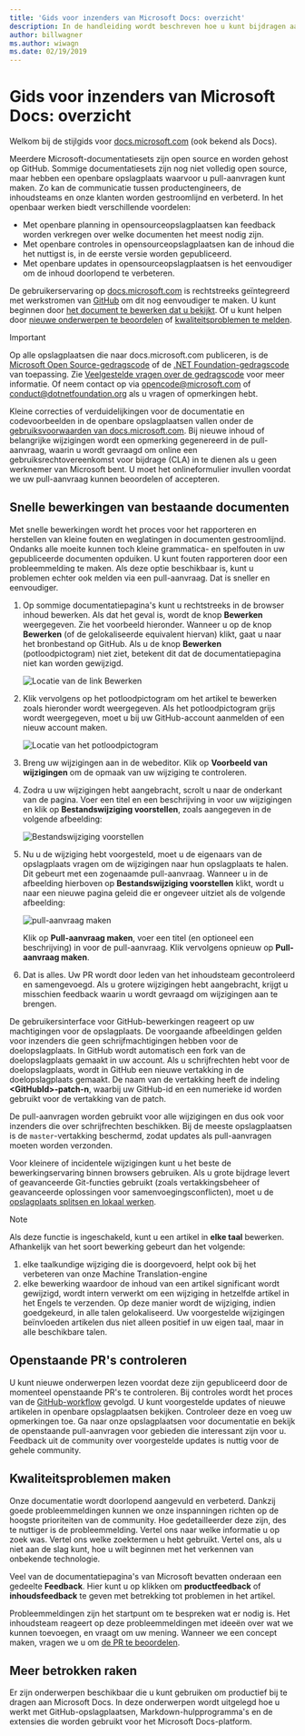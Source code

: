 ```yaml
---
title: 'Gids voor inzenders van Microsoft Docs: overzicht'
description: In de handleiding wordt beschreven hoe u kunt bijdragen aan de Microsoft-documentatiesite docs.microsoft.com.
author: billwagner
ms.author: wiwagn
ms.date: 02/19/2019
---
```


# <a name="microsoft-docs-contributor-guide-overview"></a>Gids voor inzenders van Microsoft Docs: overzicht

Welkom bij de stijlgids voor [docs.microsoft.com](https://docs.microsoft.com) (ook bekend als Docs).

Meerdere Microsoft-documentatiesets zijn open source en worden gehost op GitHub. Sommige documentatiesets zijn nog niet volledig open source, maar hebben een openbare opslagplaats waarvoor u pull-aanvragen kunt maken. Zo kan de communicatie tussen productengineers, de inhoudsteams en onze klanten worden gestroomlijnd en verbeterd. In het openbaar werken biedt verschillende voordelen:

- Met openbare planning in opensourceopslagplaatsen kan feedback worden verkregen over welke documenten het meest nodig zijn.
- Met openbare controles in opensourceopslagplaatsen kan de inhoud die het nuttigst is, in de eerste versie worden gepubliceerd.
- Met openbare updates in opensourceopslagplaatsen is het eenvoudiger om de inhoud doorlopend te verbeteren.

De gebruikerservaring op [docs.microsoft.com](https://docs.microsoft.com) is rechtstreeks geïntegreerd met werkstromen van [GitHub](https://github.com) om dit nog eenvoudiger te maken. U kunt beginnen door [het document te bewerken dat u bekijkt](#quick-edits-to-existing-documents). Of u kunt helpen door [nieuwe onderwerpen te beoordelen](#review-open-prs) of [kwaliteitsproblemen te melden](#create-quality-issues).

> [!IMPORTANT]
> Op alle opslagplaatsen die naar docs.microsoft.com publiceren, is de [Microsoft Open Source-gedragscode](https://opensource.microsoft.com/codeofconduct/) of de [.NET Foundation-gedragscode](https://dotnetfoundation.org/code-of-conduct) van toepassing. Zie [Veelgestelde vragen over de gedragscode](https://opensource.microsoft.com/codeofconduct/faq/) voor meer informatie. Of neem contact op via [opencode@microsoft.com](mailto:opencode@microsoft.com) of [conduct@dotnetfoundation.org](mailto:conduct@dotnetfoundation.org) als u vragen of opmerkingen hebt.<br>
>
> Kleine correcties of verduidelijkingen voor de documentatie en codevoorbeelden in de openbare opslagplaatsen vallen onder de [gebruiksvoorwaarden van docs.microsoft.com](https://docs.microsoft.com/legal/termsofuse). Bij nieuwe inhoud of belangrijke wijzigingen wordt een opmerking gegenereerd in de pull-aanvraag, waarin u wordt gevraagd om online een gebruiksrechtovereenkomst voor bijdrage (CLA) in te dienen als u geen werknemer van Microsoft bent. U moet het onlineformulier invullen voordat we uw pull-aanvraag kunnen beoordelen of accepteren.

## <a name="quick-edits-to-existing-documents"></a>Snelle bewerkingen van bestaande documenten

Met snelle bewerkingen wordt het proces voor het rapporteren en herstellen van kleine fouten en weglatingen in documenten gestroomlijnd. Ondanks alle moeite kunnen toch kleine grammatica- en spelfouten in uw gepubliceerde documenten opduiken. U kunt fouten rapporteren door een probleemmelding te maken. Als deze optie beschikbaar is, kunt u problemen echter ook melden via een pull-aanvraag. Dat is sneller en eenvoudiger.

1. Op sommige documentatiepagina's kunt u rechtstreeks in de browser inhoud bewerken. Als dat het geval is, wordt de knop **Bewerken** weergegeven. Zie het voorbeeld hieronder. Wanneer u op de knop **Bewerken** (of de gelokaliseerde equivalent hiervan) klikt, gaat u naar het bronbestand op GitHub. Als u de knop **Bewerken** (potloodpictogram) niet ziet, betekent dit dat de documentatiepagina niet kan worden gewijzigd.

   ![Locatie van de link Bewerken](./media/index/edit-article.png)

2. Klik vervolgens op het potloodpictogram om het artikel te bewerken zoals hieronder wordt weergegeven. Als het potloodpictogram grijs wordt weergegeven, moet u bij uw GitHub-account aanmelden of een nieuw account maken. 

   ![Locatie van het potloodpictogram](./media/index/edit-icon.png)


3. Breng uw wijzigingen aan in de webeditor. Klik op **Voorbeeld van wijzigingen** om de opmaak van uw wijziging te controleren.

4. Zodra u uw wijzigingen hebt aangebracht, scrolt u naar de onderkant van de pagina. Voer een titel en een beschrijving in voor uw wijzigingen en klik op **Bestandswijziging voorstellen**, zoals aangegeven in de volgende afbeelding:

   ![Bestandswijziging voorstellen](./media/index/submit-pull-request.png)

5. Nu u de wijziging hebt voorgesteld, moet u de eigenaars van de opslagplaats vragen om de wijzigingen naar hun opslagplaats te halen. Dit gebeurt met een zogenaamde pull-aanvraag. Wanneer u in de afbeelding hierboven op **Bestandswijziging voorstellen** klikt, wordt u naar een nieuwe pagina geleid die er ongeveer uitziet als de volgende afbeelding:

   ![pull-aanvraag maken](media/index/create-pull-request.png)

   Klik op **Pull-aanvraag maken**, voer een titel (en optioneel een beschrijving) in voor de pull-aanvraag. Klik vervolgens opnieuw op **Pull-aanvraag maken**.

6. Dat is alles. Uw PR wordt door leden van het inhoudsteam gecontroleerd en samengevoegd. Als u grotere wijzigingen hebt aangebracht, krijgt u misschien feedback waarin u wordt gevraagd om wijzigingen aan te brengen.

De gebruikersinterface voor GitHub-bewerkingen reageert op uw machtigingen voor de opslagplaats. De voorgaande afbeeldingen gelden voor inzenders die geen schrijfmachtigingen hebben voor de doelopslagplaats. In GitHub wordt automatisch een fork van de doelopslagplaats gemaakt in uw account. Als u schrijfrechten hebt voor de doelopslagplaats, wordt in GitHub een nieuwe vertakking in de doelopslagplaats gemaakt. De naam van de vertakking heeft de indeling **\<GitHubId\>-patch-n**, waarbij uw GitHub-id en een numerieke id worden gebruikt voor de vertakking van de patch.

De pull-aanvragen worden gebruikt voor alle wijzigingen en dus ook voor inzenders die over schrijfrechten beschikken. Bij de meeste opslagplaatsen is de `master`-vertakking beschermd, zodat updates als pull-aanvragen moeten worden verzonden.

Voor kleinere of incidentele wijzigingen kunt u het beste de bewerkingservaring binnen browsers gebruiken. Als u grote bijdrage levert of geavanceerde Git-functies gebruikt (zoals vertakkingsbeheer of geavanceerde oplossingen voor samenvoegingsconflicten), moet u de [opslagplaats splitsen en lokaal werken](how-to-write-workflows-major.md).

> [!NOTE]
> Als deze functie is ingeschakeld, kunt u een artikel in **elke taal** bewerken. Afhankelijk van het soort bewerking gebeurt dan het volgende:
> 1. elke taalkundige wijziging die is doorgevoerd, helpt ook bij het verbeteren van onze Machine Translation-engine
> 2. elke bewerking waardoor de inhoud van een artikel significant wordt gewijzigd, wordt intern verwerkt om een wijziging in hetzelfde artikel in het Engels te verzenden. Op deze manier wordt de wijziging, indien goedgekeurd, in alle talen gelokaliseerd.
> Uw voorgestelde wijzigingen beïnvloeden artikelen dus niet alleen positief in uw eigen taal, maar in alle beschikbare talen.

## <a name="review-open-prs"></a>Openstaande PR's controleren

U kunt nieuwe onderwerpen lezen voordat deze zijn gepubliceerd door de momenteel openstaande PR's te controleren. Bij controles wordt het proces van de [GitHub-workflow](https://guides.github.com/introduction/flow/) gevolgd. U kunt voorgestelde updates of nieuwe artikelen in openbare opslagplaatsen bekijken. Controleer deze en voeg uw opmerkingen toe. Ga naar onze opslagplaatsen voor documentatie en bekijk de openstaande pull-aanvragen voor gebieden die interessant zijn voor u. Feedback uit de community over voorgestelde updates is nuttig voor de gehele community.

## <a name="create-quality-issues"></a>Kwaliteitsproblemen maken

Onze documentatie wordt doorlopend aangevuld en verbeterd. Dankzij goede probleemmeldingen kunnen we onze inspanningen richten op de hoogste prioriteiten van de community. Hoe gedetailleerder deze zijn, des te nuttiger is de probleemmelding. Vertel ons naar welke informatie u op zoek was. Vertel ons welke zoektermen u hebt gebruikt. Vertel ons, als u niet aan de slag kunt, hoe u wilt beginnen met het verkennen van onbekende technologie.

Veel van de documentatiepagina's van Microsoft bevatten onderaan een gedeelte **Feedback**. Hier kunt u op klikken om **productfeedback** of **inhoudsfeedback** te geven met betrekking tot problemen in het artikel.

Probleemmeldingen zijn het startpunt om te bespreken wat er nodig is. Het inhoudsteam reageert op deze probleemmeldingen met ideeën over wat we kunnen toevoegen, en vraagt om uw mening. Wanneer we een concept maken, vragen we u om [de PR te beoordelen](#review-open-prs).

## <a name="get-more-involved"></a>Meer betrokken raken

Er zijn onderwerpen beschikbaar die u kunt gebruiken om productief bij te dragen aan Microsoft Docs. In deze onderwerpen wordt uitgelegd hoe u werkt met GitHub-opslagplaatsen, Markdown-hulpprogramma's en de extensies die worden gebruikt voor het Microsoft Docs-platform.
